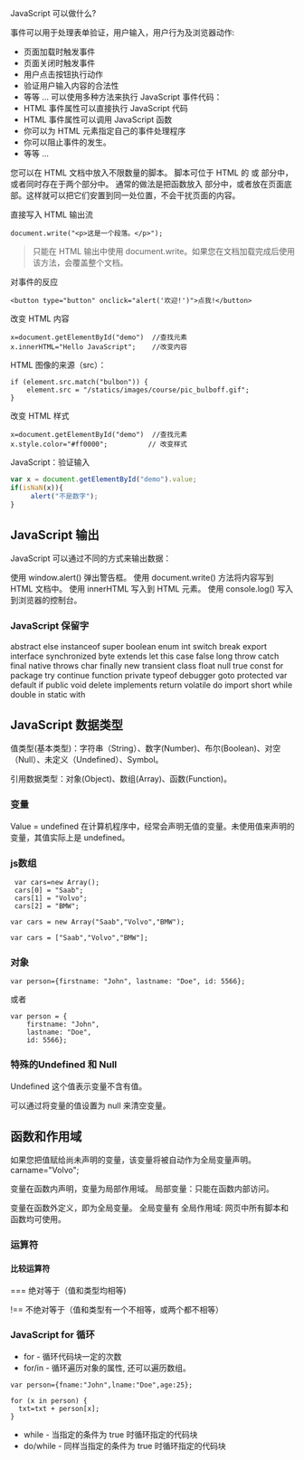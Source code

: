 JavaScript 可以做什么?

事件可以用于处理表单验证，用户输入，用户行为及浏览器动作:
* 页面加载时触发事件
* 页面关闭时触发事件
* 用户点击按钮执行动作
* 验证用户输入内容的合法性
* 等等 ...
可以使用多种方法来执行 JavaScript 事件代码：
* HTML 事件属性可以直接执行 JavaScript 代码
* HTML 事件属性可以调用 JavaScript 函数
* 你可以为 HTML 元素指定自己的事件处理程序
* 你可以阻止事件的发生。
* 等等 ...

您可以在 HTML 文档中放入不限数量的脚本。
脚本可位于 HTML 的 <body> 或 <head> 部分中，或者同时存在于两个部分中。
通常的做法是把函数放入 <head> 部分中，或者放在页面底部。这样就可以把它们安置到同一处位置，不会干扰页面的内容。

直接写入 HTML 输出流
```
document.write("<p>这是一个段落。</p>");
```
> 只能在 HTML 输出中使用 document.write。如果您在文档加载完成后使用该方法，会覆盖整个文档。

对事件的反应
```
<button type="button" onclick="alert('欢迎!')">点我!</button>
```

改变 HTML 内容
```
x=document.getElementById("demo")  //查找元素 
x.innerHTML="Hello JavaScript";    //改变内容
```

HTML 图像的来源（src）：
```
if (element.src.match("bulbon")) {
    element.src = "/statics/images/course/pic_bulboff.gif";
}
```

改变 HTML 样式
```
x=document.getElementById("demo")  //查找元素 
x.style.color="#ff0000";          // 改变样式
```

JavaScript：验证输入

```js
var x = document.getElementById("demo").value;
if(isNaN(x)){
     alert("不是数字");
}
```

## JavaScript 输出

JavaScript 可以通过不同的方式来输出数据：

使用 window.alert() 弹出警告框。
使用 document.write() 方法将内容写到 HTML 文档中。
使用 innerHTML 写入到 HTML 元素。
使用 console.log() 写入到浏览器的控制台。

### JavaScript 保留字

abstract	else	    instanceof	super
boolean	enum	int	switch
break	export	interface	synchronized
byte	extends	let	this
case	false	long	throw
catch	final	native	throws
char	finally	new	transient
class	float	null	true
const	for	package	try
continue	function	private	typeof
debugger	goto	protected	var
default	if	public	void
delete	implements	return	volatile
do	import	short	while
double	in	static	with

## JavaScript 数据类型
值类型(基本类型)：字符串（String）、数字(Number)、布尔(Boolean)、对空（Null）、未定义（Undefined）、Symbol。

引用数据类型：对象(Object)、数组(Array)、函数(Function)。

### 变量
Value = undefined
在计算机程序中，经常会声明无值的变量。未使用值来声明的变量，其值实际上是 undefined。

### js数组
```
 var cars=new Array();
 cars[0] = "Saab";
 cars[1] = "Volvo";
 cars[2] = "BMW";

var cars = new Array("Saab","Volvo","BMW");

var cars = ["Saab","Volvo","BMW"];
```

### 对象
```
var person={firstname: "John", lastname: "Doe", id: 5566};
```

或者
```
var person = {
	firstname: "John",
	lastname: "Doe",
	id: 5566};
```

### 特殊的Undefined 和 Null
Undefined 这个值表示变量不含有值。

可以通过将变量的值设置为 null 来清空变量。

## 函数和作用域
如果您把值赋给尚未声明的变量，该变量将被自动作为全局变量声明。
 carname="Volvo";

变量在函数内声明，变量为局部作用域。
局部变量：只能在函数内部访问。

变量在函数外定义，即为全局变量。
全局变量有 全局作用域: 网页中所有脚本和函数均可使用。 

### 运算符

#### 比较运算符

===	绝对等于（值和类型均相等)

!==	不绝对等于（值和类型有一个不相等，或两个都不相等）

### JavaScript for 循环
* for - 循环代码块一定的次数
* for/in - 循环遍历对象的属性, 还可以遍历数组。 
```
var person={fname:"John",lname:"Doe",age:25}; 

for (x in person) { 
  txt=txt + person[x]; 
}
```
* while - 当指定的条件为 true 时循环指定的代码块
* do/while - 同样当指定的条件为 true 时循环指定的代码块


